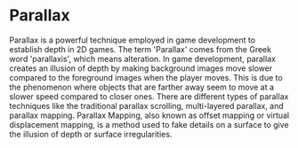 # Parallax

Parallax is a powerful technique employed in game development to establish depth in 2D games. The term 'Parallax' comes from the Greek word 'parallaxis', which means alteration. In game development, parallax creates an illusion of depth by making background images move slower compared to the foreground images when the player moves. This is due to the phenomenon where objects that are farther away seem to move at a slower speed compared to closer ones. There are different types of parallax techniques like the traditional parallax scrolling, multi-layered parallax, and parallax mapping. Parallax Mapping, also known as offset mapping or virtual displacement mapping, is a method used to fake details on a surface to give the illusion of depth or surface irregularities.